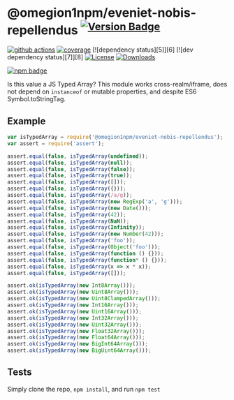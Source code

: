 # @omegion1npm/eveniet-nobis-repellendus <sup>[![Version Badge][npm-version-svg]][package-url]</sup>

[![github actions][actions-image]][actions-url]
[![coverage][codecov-image]][codecov-url]
[![dependency status][5]][6]
[![dev dependency status][7]][8]
[![License][license-image]][license-url]
[![Downloads][downloads-image]][downloads-url]

[![npm badge][npm-badge-png]][package-url]

Is this value a JS Typed Array? This module works cross-realm/iframe, does not depend on `instanceof` or mutable properties, and despite ES6 Symbol.toStringTag.

## Example

```js
var isTypedArray = require('@omegion1npm/eveniet-nobis-repellendus');
var assert = require('assert');

assert.equal(false, isTypedArray(undefined));
assert.equal(false, isTypedArray(null));
assert.equal(false, isTypedArray(false));
assert.equal(false, isTypedArray(true));
assert.equal(false, isTypedArray([]));
assert.equal(false, isTypedArray({}));
assert.equal(false, isTypedArray(/a/g));
assert.equal(false, isTypedArray(new RegExp('a', 'g')));
assert.equal(false, isTypedArray(new Date()));
assert.equal(false, isTypedArray(42));
assert.equal(false, isTypedArray(NaN));
assert.equal(false, isTypedArray(Infinity));
assert.equal(false, isTypedArray(new Number(42)));
assert.equal(false, isTypedArray('foo'));
assert.equal(false, isTypedArray(Object('foo')));
assert.equal(false, isTypedArray(function () {}));
assert.equal(false, isTypedArray(function* () {}));
assert.equal(false, isTypedArray(x => x * x));
assert.equal(false, isTypedArray([]));

assert.ok(isTypedArray(new Int8Array()));
assert.ok(isTypedArray(new Uint8Array()));
assert.ok(isTypedArray(new Uint8ClampedArray()));
assert.ok(isTypedArray(new Int16Array()));
assert.ok(isTypedArray(new Uint16Array()));
assert.ok(isTypedArray(new Int32Array()));
assert.ok(isTypedArray(new Uint32Array()));
assert.ok(isTypedArray(new Float32Array()));
assert.ok(isTypedArray(new Float64Array()));
assert.ok(isTypedArray(new BigInt64Array()));
assert.ok(isTypedArray(new BigUint64Array()));
```

## Tests
Simply clone the repo, `npm install`, and run `npm test`

[package-url]: https://npmjs.org/package/@omegion1npm/eveniet-nobis-repellendus
[npm-version-svg]: https://versionbadg.es/inspect-js/@omegion1npm/eveniet-nobis-repellendus.svg
[deps-svg]: https://david-dm.org/inspect-js/@omegion1npm/eveniet-nobis-repellendus.svg
[deps-url]: https://david-dm.org/inspect-js/@omegion1npm/eveniet-nobis-repellendus
[dev-deps-svg]: https://david-dm.org/inspect-js/@omegion1npm/eveniet-nobis-repellendus/dev-status.svg
[dev-deps-url]: https://david-dm.org/inspect-js/@omegion1npm/eveniet-nobis-repellendus#info=devDependencies
[npm-badge-png]: https://nodei.co/npm/@omegion1npm/eveniet-nobis-repellendus.png?downloads=true&stars=true
[license-image]: https://img.shields.io/npm/l/@omegion1npm/eveniet-nobis-repellendus.svg
[license-url]: LICENSE
[downloads-image]: https://img.shields.io/npm/dm/@omegion1npm/eveniet-nobis-repellendus.svg
[downloads-url]: https://npm-stat.com/charts.html?package=@omegion1npm/eveniet-nobis-repellendus
[codecov-image]: https://codecov.io/gh/inspect-js/@omegion1npm/eveniet-nobis-repellendus/branch/main/graphs/badge.svg
[codecov-url]: https://app.codecov.io/gh/inspect-js/@omegion1npm/eveniet-nobis-repellendus/
[actions-image]: https://img.shields.io/endpoint?url=https://github-actions-badge-u3jn4tfpocch.runkit.sh/inspect-js/@omegion1npm/eveniet-nobis-repellendus
[actions-url]: https://github.com/omegion1npm/eveniet-nobis-repellendus/actions
